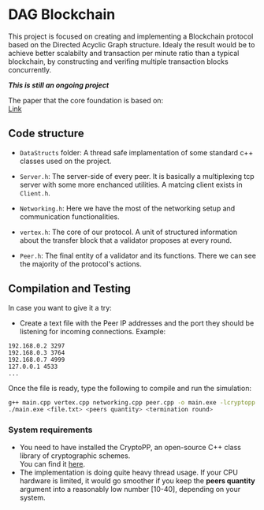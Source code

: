# DAG Blockchain
This project is focused on creating and implementing a Blockchain protocol based on the Directed Acyclic Graph structure. Idealy the result would be to achieve better scalabilty and transaction per minute ratio than a typical blockchain, by constructing and verifing multiple transaction blocks concurrently.

**_This is still an ongoing project_**

The paper that the core foundation is based on:  
[Link](https://aptoslabs.com/pdf/2102.08325.pdf)     

## Code structure
* `DataStructs` folder: A thread safe implamentation of some standard c++ classes used on the project.
  
* `Server.h`: The server-side of every peer. It is basically a multiplexing tcp server with some more enchanced utilities. A matcing client exists in `Client.h`.
  
* `Networking.h`: Here we have the most of the networking setup and communication functionalities. 
  
* `vertex.h`: The core of our protocol. A unit of structured information about the transfer block that a validator proposes at every round.
  
* `Peer.h`: The final entity of a validator and its functions. There we can see the majority of the protocol's actions.



## Compilation and Testing
In case you want to give it a try:  
* Create a text file with the Peer IP addresses and the port they should be listening for incoming connections. Example:
```
192.168.0.2 3297
192.168.0.3 3764 
192.168.0.7 4999
127.0.0.1 4533
...
```
Once the file is ready, type the following to compile and run the simulation:
```sh
g++ main.cpp vertex.cpp networking.cpp peer.cpp -o main.exe -lcryptopp
./main.exe <file.txt> <peers quantity> <termination round>
```

### System requirements
* You need to have installed the CryptoPP, an open-source C++ class library of cryptographic schemes.     
You can find it [here](https://github.com/weidai11/cryptopp).
* The implementation is doing quite heavy thread usage. If your CPU hardware is limited, it would go smoother if you keep the **peers quantity** argument into a reasonably low number [10-40], depending on your system. 
